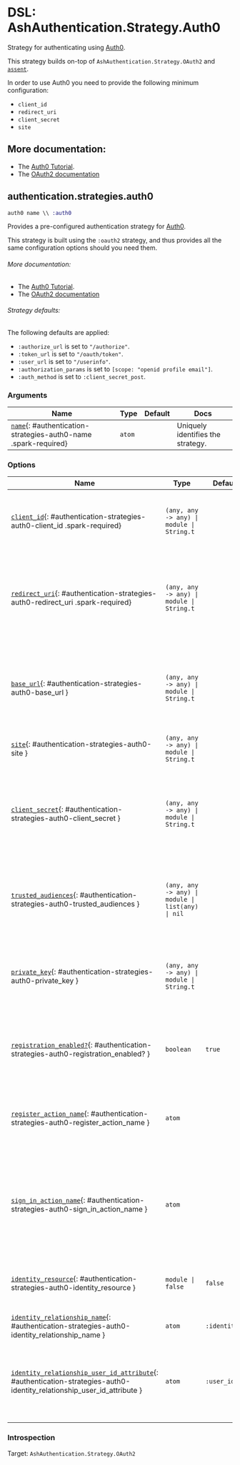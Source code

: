 <!--
This file was generated by Spark. Do not edit it by hand.
-->
# DSL: AshAuthentication.Strategy.Auth0

Strategy for authenticating using [Auth0](https://auth0.com).

This strategy builds on-top of `AshAuthentication.Strategy.OAuth2` and
[`assent`](https://hex.pm/packages/assent).

In order to use Auth0 you need to provide the following minimum configuration:

  - `client_id`
  - `redirect_uri`
  - `client_secret`
  - `site`

## More documentation:
- The [Auth0 Tutorial](/documentation/tutorial/auth0.md).
- The [OAuth2 documentation](`AshAuthentication.Strategy.OAuth2`)



## authentication.strategies.auth0
```elixir
auth0 name \\ :auth0
```


Provides a pre-configured authentication strategy for [Auth0](https://auth0.com/).

This strategy is built using the `:oauth2` strategy, and thus provides all the same
configuration options should you need them.

###### More documentation:
- The [Auth0 Tutorial](/documentation/tutorial/auth0.md).
- The [OAuth2 documentation](`AshAuthentication.Strategy.OAuth2`)

###### Strategy defaults:

The following defaults are applied:

* `:authorize_url` is set to `"/authorize"`.
* `:token_url` is set to `"/oauth/token"`.
* `:user_url` is set to `"/userinfo"`.
* `:authorization_params` is set to `[scope: "openid profile email"]`.
* `:auth_method` is set to `:client_secret_post`.







### Arguments

| Name | Type | Default | Docs |
|------|------|---------|------|
| [`name`](#authentication-strategies-auth0-name){: #authentication-strategies-auth0-name .spark-required} | `atom` |  | Uniquely identifies the strategy. |
### Options

| Name | Type | Default | Docs |
|------|------|---------|------|
| [`client_id`](#authentication-strategies-auth0-client_id){: #authentication-strategies-auth0-client_id .spark-required} | `(any, any -> any) \| module \| String.t` |  | The OAuth2 client ID.  Takes either a module which implements the `AshAuthentication.Secret` behaviour, a 2 arity anonymous function or a string. |
| [`redirect_uri`](#authentication-strategies-auth0-redirect_uri){: #authentication-strategies-auth0-redirect_uri .spark-required} | `(any, any -> any) \| module \| String.t` |  | The callback URI *base*. Not the whole URI back to the callback endpoint, but the URI to your `AuthPlug`. Takes either a module which implements the `AshAuthentication.Secret` behaviour, a 2 arity anonymous function or a string. |
| [`base_url`](#authentication-strategies-auth0-base_url){: #authentication-strategies-auth0-base_url } | `(any, any -> any) \| module \| String.t` |  | The base URL of the OAuth2 server - including the leading protocol (ie `https://`).  Takes either a module which implements the `AshAuthentication.Secret` behaviour, a 2 arity anonymous function or a string. |
| [`site`](#authentication-strategies-auth0-site){: #authentication-strategies-auth0-site } | `(any, any -> any) \| module \| String.t` |  | Deprecated: Use `base_url` instead. |
| [`client_secret`](#authentication-strategies-auth0-client_secret){: #authentication-strategies-auth0-client_secret } | `(any, any -> any) \| module \| String.t` |  | The OAuth2 client secret. Required if :auth_method is `:client_secret_basic`, `:client_secret_post` or `:client_secret_jwt`. Takes either a module which implements the `AshAuthentication.Secret` behaviour, a 2 arity anonymous function or a string. |
| [`trusted_audiences`](#authentication-strategies-auth0-trusted_audiences){: #authentication-strategies-auth0-trusted_audiences } | `(any, any -> any) \| module \| list(any) \| nil` |  | A list of audiences which are trusted. Takes either a module which implements the `AshAuthentication.Secret` behaviour, a 2 arity anonymous function or a string. |
| [`private_key`](#authentication-strategies-auth0-private_key){: #authentication-strategies-auth0-private_key } | `(any, any -> any) \| module \| String.t` |  | The private key to use if `:auth_method` is `:private_key_jwt`. Takes either a module which implements the `AshAuthentication.Secret` behaviour, a 2 arity anonymous function or a string. |
| [`registration_enabled?`](#authentication-strategies-auth0-registration_enabled?){: #authentication-strategies-auth0-registration_enabled? } | `boolean` | `true` | If enabled, new users will be able to register for your site when authenticating and not already present. If not, only existing users will be able to authenticate. |
| [`register_action_name`](#authentication-strategies-auth0-register_action_name){: #authentication-strategies-auth0-register_action_name } | `atom` |  | The name of the action to use to register a user, if `registration_enabled?` is `true`. Defaults to `register_with_<name>` See the "Registration and Sign-in" section of the strategy docs for more. |
| [`sign_in_action_name`](#authentication-strategies-auth0-sign_in_action_name){: #authentication-strategies-auth0-sign_in_action_name } | `atom` |  | The name of the action to use to sign in an existing user, if `sign_in_enabled?` is `true`. Defaults to `sign_in_with_<strategy>`, which is generated for you by default. See the "Registration and Sign-in" section of the strategy docs for more information. |
| [`identity_resource`](#authentication-strategies-auth0-identity_resource){: #authentication-strategies-auth0-identity_resource } | `module \| false` | `false` | The resource used to store user identities, or `false` to disable. See the User Identities section of the strategy docs for more. |
| [`identity_relationship_name`](#authentication-strategies-auth0-identity_relationship_name){: #authentication-strategies-auth0-identity_relationship_name } | `atom` | `:identities` | Name of the relationship to the provider identities resource |
| [`identity_relationship_user_id_attribute`](#authentication-strategies-auth0-identity_relationship_user_id_attribute){: #authentication-strategies-auth0-identity_relationship_user_id_attribute } | `atom` | `:user_id` | The name of the destination (user_id) attribute on your provider identity resource. Only necessary if you've changed the `user_id_attribute_name` option of the provider identity. |





### Introspection

Target: `AshAuthentication.Strategy.OAuth2`



<style type="text/css">.spark-required::after { content: "*"; color: red !important; }</style>
